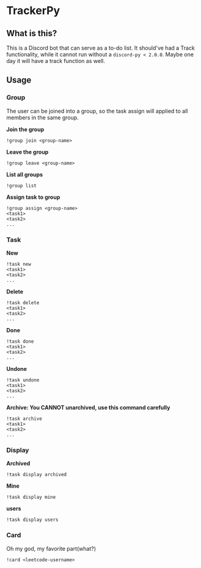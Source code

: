# TrackerPy

## What is this?

This is a Discord bot that can serve as a to-do list.
It should've had a Track functionality, while it cannot run without a `discord-py < 2.0.0`.
Maybe one day it will have a track function as well.

## Usage

### Group

The user can be joined into a group, so the task assign will applied to all members in the same group.

**Join the group**

```
!group join <group-name>
```

**Leave the group**

```
!group leave <group-name>
```

**List all groups**

```
!group list
```

**Assign task to group**

```
!group assign <group-name>
<task1>
<task2>
...
```

### Task

**New**

```
!task new
<task1>
<task2>
...
```

**Delete**

```
!task delete
<task1>
<task2>
...
```

**Done**

```
!task done
<task1>
<task2>
...
```

**Undone**

```
!task undone
<task1>
<task2>
...
```

**Archive: You CANNOT unarchived, use this command carefully**

```
!task archive
<task1>
<task2>
...
```

### Display

**Archived**

```
!task display archived
```

**Mine**

```
!task display mine
```

**users**

```
!task display users
```

### Card

Oh my god, my favorite part(what?)

```
!card <leetcode-username>
```
